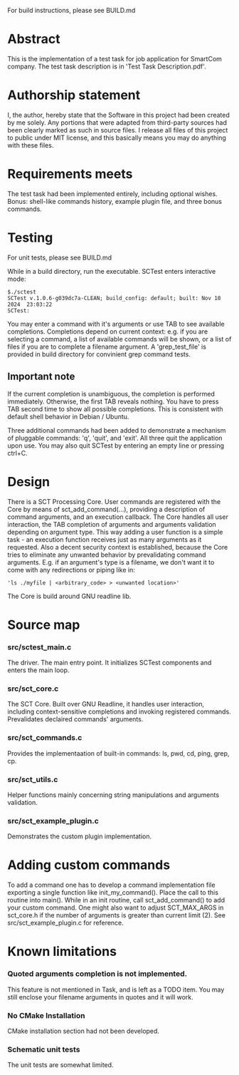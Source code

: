 For build instructions, please see BUILD.md

# Abstract
This is the implementation of a test task for job application for SmartCom company. The test task description is in 'Test Task Description.pdf'. 
# Authorship statement
I, the author, hereby state that the Software in this project had been created by me solely. Any portions that were adapted from third-party sources had been clearly marked as such in source files. I release all files of this project to public under MIT license, and this basically means you may do anything with these files. 
# Requirements meets
The test task had been implemented entirely, including optional wishes.
Bonus: shell-like commands history, example plugin file, and three bonus commands.
# Testing
For unit tests, please see BUILD.md

While in a build directory, run the executable. SCTest enters interactive mode:

    $./sctest
    SCTest v.1.0.6-g039dc7a-CLEAN; build_config: default; built: Nov 10 2024  23:03:22
    SCTest:

You may enter a command with it's arguments or use TAB to see available completions. Completions depend on current context: e.g. if you are selecting a command, a list of available commands will be shown, or a list of files if you are to complete a filename argument.
A 'grep_test_file' is provided in build directory for convinient grep command tests.

## Important note
If the current completion is unambiguous, the completion is performed immediately.
Otherwise, the first TAB reveals nothing. You have to press TAB second time to show all possible completions. This is consistent with default shell behavior in Debian / Ubuntu.

Three additional commands had been added to demonstrate a mechanism of pluggable commands: 'q', 'quit', and 'exit'. All three quit the application upon use.
You may also quit SCTest by entering an empty line or pressing ctrl+C.
# Design
There is a SCT Processing Core. 
User commands are registered with the Core by means of sct_add_command(...), providing a description of command arguments, and an execution callback.
The Core handles all user interaction, the TAB completion of arguments and arguments validation depending on argument type.
This way adding a user function is a simple task - an execution function receives just as many arguments as it requested.
Also a decent security context is established, because the Core tries to eliminate any unwanted behavior by prevalidating command arguments.
E.g. if an argument's type is a filename, we don't want it to come with any redirections or piping like in:
    
    'ls ./myfile | <arbitrary_code> > <unwanted location>'

The Core is build around GNU readline lib. 
# Source map
### src/sctest_main.c
The driver. The main entry point. It initializes SCTest components and enters the main loop.
### src/sct_core.c
The SCT Core. Built over GNU Readline, it handles user interaction, including context-sensitive completions and invoking registered commands. Prevalidates declaired commands' arguments.
### src/sct_commands.c
Provides the implementaation of built-in commands: ls, pwd, cd, ping, grep, cp.
### src/sct_utils.c
Helper functions mainly concerning string manipulations and arguments validation.
### src/sct_example_plugin.c
Demonstrates the custom plugin implementation.
# Adding custom commands
To add a command one has to develop a command implementation file exporting a single function like init_my_command(). Place the call to this routine into main(). While in an init routine, call sct_add_command() to add your custom command. One might also want to adjust SCT_MAX_ARGS in sct_core.h if the number of arguments is greater than current limit (2). See src/sct_example_plugin.c for reference.
# Known limitations

### Quoted arguments completion is not implemented. 
This feature is not mentioned in Task, and is left as a TODO item.
You may still enclose your filename arguments in quotes and it will work.
### No CMake Installation
CMake installation section had not been developed.
### Schematic unit tests
The unit tests are somewhat limited.

